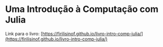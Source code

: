# Uma Introdução à Computação com Julia

Link para o livro: [https://firilisinof.github.io/livro-intro-comp-julia/](https://firilisinof.github.io/livro-intro-comp-julia/)